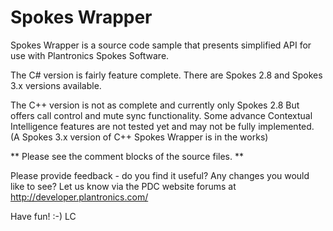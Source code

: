 Spokes Wrapper
==============

Spokes Wrapper is a source code sample that presents simplified API for
use with Plantronics Spokes Software.

The C# version is fairly feature complete.
There are Spokes 2.8 and Spokes 3.x versions available.

The C++ version is not as complete and currently only Spokes 2.8
But offers call control and mute sync functionality. Some advance
Contextual Intelligence features are not tested yet and may not be
fully implemented.
(A Spokes 3.x version of C++ Spokes Wrapper is in the works)

** Please see the comment blocks of the source files. **

Please provide feedback - do you find it useful?
Any changes you would like to see? Let us know via the PDC
website forums at 
http://developer.plantronics.com/

Have fun! :-)
LC
